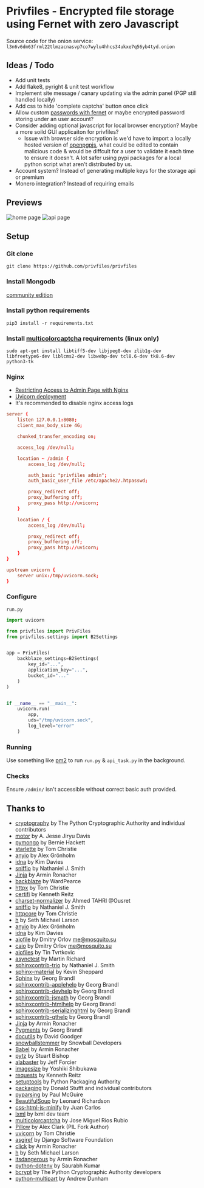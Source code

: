 # Privfiles - Encrypted file storage using Fernet with zero Javascript

Source code for the onion service: `l3n6v6dm63frml22tlmzacnasvp7co7wylu4hhcs34ukxe7q56yb4tyd.onion`

## Ideas / Todo
- Add unit tests
- Add flake8, pyright & unit test workflow
- Implement site message / canary updating via the admin panel (PGP still handled locally)
- Add css to hide 'complete captcha' button once click
- Allow custom [passwords with fernet](https://cryptography.io/en/latest/fernet/#using-passwords-with-fernet) or maybe encrypted password storing under an user account?
- Consider adding optional javascript for local browser encryption? Maybe a more soild GUI applicaiton for privfiles?
	- Issue with browser side encryption is we'd have to import a locally hosted version of [openpgpjs](https://github.com/openpgpjs/openpgpjs), what could be edited to contain malicious code & would be diffcult for a user to validate it each time to ensure it doesn't. A lot safer using pypi packages for a local python script what aren't distributed by us.
- Account system? Instead of generating multiple keys for the storage api or premium
- Monero integration? Instead of requiring emails

## Previews
![home page](https://i.imgur.com/LouGjvI.png)
![api page](https://i.imgur.com/SUHwwWU.png)

## Setup
### Git clone
`git clone https://github.com/privfiles/privfiles`
### Install Mongodb
[community edition](https://www.mongodb.com/try/download/community)
### Install python requirements
`pip3 install -r requirements.txt`
### Install [multicolorcaptcha](https://pypi.org/project/multicolorcaptcha/) requirements (linux only)
```
sudo apt-get install libtiff5-dev libjpeg8-dev zlib1g-dev libfreetype6-dev liblcms2-dev libwebp-dev tcl8.6-dev tk8.6-dev python3-tk
```
### Nginx
- [Restricting Access to Admin Page with Nginx](https://docs.nginx.com/nginx/admin-guide/security-controls/configuring-http-basic-authentication/)
- [Uvicorn deployment](https://www.uvicorn.org/deployment/)
- It's recommended to disable nginx access logs
```conf
server {
	listen 127.0.0.1:8080;
	client_max_body_size 4G;

	chunked_transfer_encoding on;

	access_log /dev/null;

	location ~ /admin {
		access_log /dev/null;

		auth_basic "privfiles admin";
		auth_basic_user_file /etc/apache2/.htpasswd;

		proxy_redirect off;
		proxy_buffering off;
		proxy_pass http://uvicorn;
	}

	location / {
		access_log /dev/null;

		proxy_redirect off;
		proxy_buffering off;
		proxy_pass http://uvicorn;
	}
}

upstream uvicorn {
	server unix:/tmp/uvicorn.sock;
}
```
### Configure
`run.py`
```py
import uvicorn

from privfiles import PrivFiles
from privfiles.settings import B2Settings


app = PrivFiles(
    backblaze_settings=B2Settings(
        key_id="...",
        application_key="...",
        bucket_id="..."
    )
)


if __name__ == "__main__":
    uvicorn.run(
        app,
        uds="/tmp/uvicorn.sock",
        log_level="error"
    )
```
### Running
Use something like [pm2](https://pm2.keymetrics.io) to run `run.py` & `api_task.py` in the background.

### Checks
Ensure `/admin/` isn't accessible without correct basic auth provided. 


## Thanks to
- [cryptography](https://pypi.org/project/cryptography/) by The Python Cryptographic Authority and individual contributors
- [motor](https://pypi.org/project/motor/) by A. Jesse Jiryu Davis
- [pymongo](https://pypi.org/project/pymongo/) by Bernie Hackett
- [starlette](https://pypi.org/project/starlette/) by Tom Christie
- [anyio](https://pypi.org/project/anyio/) by Alex Grönholm
- [idna](https://pypi.org/project/idna/) by Kim Davies
- [sniffio](https://pypi.org/project/sniffio/) by Nathaniel J. Smith
- [Jinja](https://pypi.org/project/Jinja/) by Armin Ronacher
- [backblaze](https://pypi.org/project/backblaze/) by WardPearce
- [httpx](https://pypi.org/project/httpx/) by Tom Christie
- [certifi](https://pypi.org/project/certifi/) by Kenneth Reitz
- [charset-normalizer](https://pypi.org/project/charset-normalizer/) by Ahmed TAHRI @Ousret
- [sniffio](https://pypi.org/project/sniffio/) by Nathaniel J. Smith
- [httpcore](https://pypi.org/project/httpcore/) by Tom Christie
- [h](https://pypi.org/project/h/) by Seth Michael Larson
- [anyio](https://pypi.org/project/anyio/) by Alex Grönholm
- [idna](https://pypi.org/project/idna/) by Kim Davies
- [aiofile](https://pypi.org/project/aiofile/) by Dmitry Orlov <me@mosquito.su>
- [caio](https://pypi.org/project/caio/) by Dmitry Orlov <me@mosquito.su>
- [aiofiles](https://pypi.org/project/aiofiles/) by Tin Tvrtkovic
- [asynctest](https://pypi.org/project/asynctest/) by Martin Richard
- [sphinxcontrib-trio](https://pypi.org/project/sphinxcontrib-trio/) by Nathaniel J. Smith
- [sphinx-material](https://pypi.org/project/sphinx-material/) by Kevin Sheppard
- [Sphinx](https://pypi.org/project/Sphinx/) by Georg Brandl
- [sphinxcontrib-applehelp](https://pypi.org/project/sphinxcontrib-applehelp/) by Georg Brandl
- [sphinxcontrib-devhelp](https://pypi.org/project/sphinxcontrib-devhelp/) by Georg Brandl
- [sphinxcontrib-jsmath](https://pypi.org/project/sphinxcontrib-jsmath/) by Georg Brandl
- [sphinxcontrib-htmlhelp](https://pypi.org/project/sphinxcontrib-htmlhelp/) by Georg Brandl
- [sphinxcontrib-serializinghtml](https://pypi.org/project/sphinxcontrib-serializinghtml/) by Georg Brandl
- [sphinxcontrib-qthelp](https://pypi.org/project/sphinxcontrib-qthelp/) by Georg Brandl
- [Jinja](https://pypi.org/project/Jinja/) by Armin Ronacher
- [Pygments](https://pypi.org/project/Pygments/) by Georg Brandl
- [docutils](https://pypi.org/project/docutils/) by David Goodger
- [snowballstemmer](https://pypi.org/project/snowballstemmer/) by Snowball Developers
- [Babel](https://pypi.org/project/Babel/) by Armin Ronacher
- [pytz](https://pypi.org/project/pytz/) by Stuart Bishop
- [alabaster](https://pypi.org/project/alabaster/) by Jeff Forcier
- [imagesize](https://pypi.org/project/imagesize/) by Yoshiki Shibukawa
- [requests](https://pypi.org/project/requests/) by Kenneth Reitz
- [setuptools](https://pypi.org/project/setuptools/) by Python Packaging Authority
- [packaging](https://pypi.org/project/packaging/) by Donald Stufft and individual contributors
- [pyparsing](https://pypi.org/project/pyparsing/) by Paul McGuire
- [BeautifulSoup](https://pypi.org/project/BeautifulSoup/) by Leonard Richardson
- [css-html-js-minify](https://pypi.org/project/css-html-js-minify/) by Juan Carlos
- [lxml](https://pypi.org/project/lxml/) by lxml dev team
- [multicolorcaptcha](https://pypi.org/project/multicolorcaptcha/) by Jose Miguel Rios Rubio
- [Pillow](https://pypi.org/project/Pillow/) by Alex Clark (PIL Fork Author)
- [uvicorn](https://pypi.org/project/uvicorn/) by Tom Christie
- [asgiref](https://pypi.org/project/asgiref/) by Django Software Foundation
- [click](https://pypi.org/project/click/) by Armin Ronacher
- [h](https://pypi.org/project/h/) by Seth Michael Larson
- [itsdangerous](https://pypi.org/project/itsdangerous/) by Armin Ronacher
- [python-dotenv](https://pypi.org/project/python-dotenv/) by Saurabh Kumar
- [bcrypt](https://pypi.org/project/bcrypt/) by The Python Cryptographic Authority developers
- [python-multipart](https://pypi.org/project/python-multipart/) by Andrew Dunham
